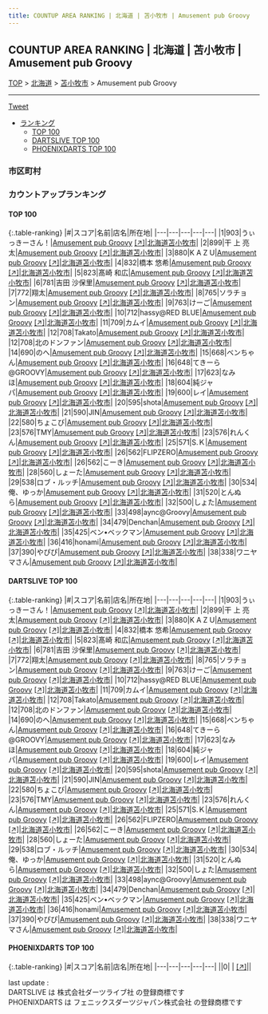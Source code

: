 ```yaml
---
title: COUNTUP AREA RANKING | 北海道 | 苫小牧市 | Amusement pub Groovy
---
```

## COUNTUP AREA RANKING | 北海道 | 苫小牧市 | Amusement pub Groovy

[TOP](/darts/rank/) > [北海道](/darts/rank/北海道/) > [苫小牧市](/darts/rank/北海道/苫小牧市/) > Amusement pub Groovy

___

<a href="https://twitter.com/share?ref_src=twsrc%5Etfw" data-text="COUNTUP AREA RANKING | 北海道苫小牧市Amusement pub Groovy" class="twitter-share-button" data-hashtags="DARTSLIVE,PHOENIXDARTS,darts,ダーツ" data-show-count="false">Tweet</a>

* [ランキング](#カウントアップランキング)
    * [TOP 100](#top-100)
    * [DARTSLIVE TOP 100](#dartslive-top-100)
    * [PHOENIXDARTS TOP 100](#phoenixdarts-top-100)

### 市区町村

<ul>

</ul>

### カウントアップランキング

#### TOP 100



{:.table-ranking}
|#|スコア|名前|店名|所在地|
|---|---|---|---|---|
|1|903|<span class="rank-name-dl">うぃっきーさん！</span>|<a href="/darts/rank/shops/1ded00ae97cf1450790ab824ce8730e5.html">Amusement pub Groovy</a> <a href="https://search.dartslive.com/jp/shop/1ded00ae97cf1450790ab824ce8730e5">[↗]</a>|<a href="/darts/rank/北海道/苫小牧市">北海道苫小牧市</a>|
|2|899|<span class="rank-name-dl">干 上 亮 太</span>|<a href="/darts/rank/shops/1ded00ae97cf1450790ab824ce8730e5.html">Amusement pub Groovy</a> <a href="https://search.dartslive.com/jp/shop/1ded00ae97cf1450790ab824ce8730e5">[↗]</a>|<a href="/darts/rank/北海道/苫小牧市">北海道苫小牧市</a>|
|3|880|<span class="rank-name-dl">K A Z U</span>|<a href="/darts/rank/shops/1ded00ae97cf1450790ab824ce8730e5.html">Amusement pub Groovy</a> <a href="https://search.dartslive.com/jp/shop/1ded00ae97cf1450790ab824ce8730e5">[↗]</a>|<a href="/darts/rank/北海道/苫小牧市">北海道苫小牧市</a>|
|4|832|<span class="rank-name-dl">橋本 悠希</span>|<a href="/darts/rank/shops/1ded00ae97cf1450790ab824ce8730e5.html">Amusement pub Groovy</a> <a href="https://search.dartslive.com/jp/shop/1ded00ae97cf1450790ab824ce8730e5">[↗]</a>|<a href="/darts/rank/北海道/苫小牧市">北海道苫小牧市</a>|
|5|823|<span class="rank-name-dl">髙崎 和広</span>|<a href="/darts/rank/shops/1ded00ae97cf1450790ab824ce8730e5.html">Amusement pub Groovy</a> <a href="https://search.dartslive.com/jp/shop/1ded00ae97cf1450790ab824ce8730e5">[↗]</a>|<a href="/darts/rank/北海道/苫小牧市">北海道苫小牧市</a>|
|6|781|<span class="rank-name-dl">吉田 沙保里</span>|<a href="/darts/rank/shops/1ded00ae97cf1450790ab824ce8730e5.html">Amusement pub Groovy</a> <a href="https://search.dartslive.com/jp/shop/1ded00ae97cf1450790ab824ce8730e5">[↗]</a>|<a href="/darts/rank/北海道/苫小牧市">北海道苫小牧市</a>|
|7|772|<span class="rank-name-dl">翔太</span>|<a href="/darts/rank/shops/1ded00ae97cf1450790ab824ce8730e5.html">Amusement pub Groovy</a> <a href="https://search.dartslive.com/jp/shop/1ded00ae97cf1450790ab824ce8730e5">[↗]</a>|<a href="/darts/rank/北海道/苫小牧市">北海道苫小牧市</a>|
|8|765|<span class="rank-name-dl">ソラチョン</span>|<a href="/darts/rank/shops/1ded00ae97cf1450790ab824ce8730e5.html">Amusement pub Groovy</a> <a href="https://search.dartslive.com/jp/shop/1ded00ae97cf1450790ab824ce8730e5">[↗]</a>|<a href="/darts/rank/北海道/苫小牧市">北海道苫小牧市</a>|
|9|763|<span class="rank-name-dl">けーご</span>|<a href="/darts/rank/shops/1ded00ae97cf1450790ab824ce8730e5.html">Amusement pub Groovy</a> <a href="https://search.dartslive.com/jp/shop/1ded00ae97cf1450790ab824ce8730e5">[↗]</a>|<a href="/darts/rank/北海道/苫小牧市">北海道苫小牧市</a>|
|10|712|<span class="rank-name-dl">hassy@RED BLUE</span>|<a href="/darts/rank/shops/1ded00ae97cf1450790ab824ce8730e5.html">Amusement pub Groovy</a> <a href="https://search.dartslive.com/jp/shop/1ded00ae97cf1450790ab824ce8730e5">[↗]</a>|<a href="/darts/rank/北海道/苫小牧市">北海道苫小牧市</a>|
|11|709|<span class="rank-name-dl">カムイ</span>|<a href="/darts/rank/shops/1ded00ae97cf1450790ab824ce8730e5.html">Amusement pub Groovy</a> <a href="https://search.dartslive.com/jp/shop/1ded00ae97cf1450790ab824ce8730e5">[↗]</a>|<a href="/darts/rank/北海道/苫小牧市">北海道苫小牧市</a>|
|12|708|<span class="rank-name-dl">Takato</span>|<a href="/darts/rank/shops/1ded00ae97cf1450790ab824ce8730e5.html">Amusement pub Groovy</a> <a href="https://search.dartslive.com/jp/shop/1ded00ae97cf1450790ab824ce8730e5">[↗]</a>|<a href="/darts/rank/北海道/苫小牧市">北海道苫小牧市</a>|
|12|708|<span class="rank-name-dl">北のドンファン</span>|<a href="/darts/rank/shops/1ded00ae97cf1450790ab824ce8730e5.html">Amusement pub Groovy</a> <a href="https://search.dartslive.com/jp/shop/1ded00ae97cf1450790ab824ce8730e5">[↗]</a>|<a href="/darts/rank/北海道/苫小牧市">北海道苫小牧市</a>|
|14|690|<span class="rank-name-dl">のへ</span>|<a href="/darts/rank/shops/1ded00ae97cf1450790ab824ce8730e5.html">Amusement pub Groovy</a> <a href="https://search.dartslive.com/jp/shop/1ded00ae97cf1450790ab824ce8730e5">[↗]</a>|<a href="/darts/rank/北海道/苫小牧市">北海道苫小牧市</a>|
|15|668|<span class="rank-name-dl">ベンちゃん</span>|<a href="/darts/rank/shops/1ded00ae97cf1450790ab824ce8730e5.html">Amusement pub Groovy</a> <a href="https://search.dartslive.com/jp/shop/1ded00ae97cf1450790ab824ce8730e5">[↗]</a>|<a href="/darts/rank/北海道/苫小牧市">北海道苫小牧市</a>|
|16|648|<span class="rank-name-dl">てきーら@GROOVY</span>|<a href="/darts/rank/shops/1ded00ae97cf1450790ab824ce8730e5.html">Amusement pub Groovy</a> <a href="https://search.dartslive.com/jp/shop/1ded00ae97cf1450790ab824ce8730e5">[↗]</a>|<a href="/darts/rank/北海道/苫小牧市">北海道苫小牧市</a>|
|17|623|<span class="rank-name-dl">なみほ</span>|<a href="/darts/rank/shops/1ded00ae97cf1450790ab824ce8730e5.html">Amusement pub Groovy</a> <a href="https://search.dartslive.com/jp/shop/1ded00ae97cf1450790ab824ce8730e5">[↗]</a>|<a href="/darts/rank/北海道/苫小牧市">北海道苫小牧市</a>|
|18|604|<span class="rank-name-dl">純ジャパ</span>|<a href="/darts/rank/shops/1ded00ae97cf1450790ab824ce8730e5.html">Amusement pub Groovy</a> <a href="https://search.dartslive.com/jp/shop/1ded00ae97cf1450790ab824ce8730e5">[↗]</a>|<a href="/darts/rank/北海道/苫小牧市">北海道苫小牧市</a>|
|19|600|<span class="rank-name-dl">レイ</span>|<a href="/darts/rank/shops/1ded00ae97cf1450790ab824ce8730e5.html">Amusement pub Groovy</a> <a href="https://search.dartslive.com/jp/shop/1ded00ae97cf1450790ab824ce8730e5">[↗]</a>|<a href="/darts/rank/北海道/苫小牧市">北海道苫小牧市</a>|
|20|595|<span class="rank-name-dl">shota</span>|<a href="/darts/rank/shops/1ded00ae97cf1450790ab824ce8730e5.html">Amusement pub Groovy</a> <a href="https://search.dartslive.com/jp/shop/1ded00ae97cf1450790ab824ce8730e5">[↗]</a>|<a href="/darts/rank/北海道/苫小牧市">北海道苫小牧市</a>|
|21|590|<span class="rank-name-dl">JIN</span>|<a href="/darts/rank/shops/1ded00ae97cf1450790ab824ce8730e5.html">Amusement pub Groovy</a> <a href="https://search.dartslive.com/jp/shop/1ded00ae97cf1450790ab824ce8730e5">[↗]</a>|<a href="/darts/rank/北海道/苫小牧市">北海道苫小牧市</a>|
|22|580|<span class="rank-name-dl">ちょこび</span>|<a href="/darts/rank/shops/1ded00ae97cf1450790ab824ce8730e5.html">Amusement pub Groovy</a> <a href="https://search.dartslive.com/jp/shop/1ded00ae97cf1450790ab824ce8730e5">[↗]</a>|<a href="/darts/rank/北海道/苫小牧市">北海道苫小牧市</a>|
|23|576|<span class="rank-name-dl">TMY</span>|<a href="/darts/rank/shops/1ded00ae97cf1450790ab824ce8730e5.html">Amusement pub Groovy</a> <a href="https://search.dartslive.com/jp/shop/1ded00ae97cf1450790ab824ce8730e5">[↗]</a>|<a href="/darts/rank/北海道/苫小牧市">北海道苫小牧市</a>|
|23|576|<span class="rank-name-dl">れんくん</span>|<a href="/darts/rank/shops/1ded00ae97cf1450790ab824ce8730e5.html">Amusement pub Groovy</a> <a href="https://search.dartslive.com/jp/shop/1ded00ae97cf1450790ab824ce8730e5">[↗]</a>|<a href="/darts/rank/北海道/苫小牧市">北海道苫小牧市</a>|
|25|571|<span class="rank-name-dl">S.Ｋ</span>|<a href="/darts/rank/shops/1ded00ae97cf1450790ab824ce8730e5.html">Amusement pub Groovy</a> <a href="https://search.dartslive.com/jp/shop/1ded00ae97cf1450790ab824ce8730e5">[↗]</a>|<a href="/darts/rank/北海道/苫小牧市">北海道苫小牧市</a>|
|26|562|<span class="rank-name-dl">FLIPZERO</span>|<a href="/darts/rank/shops/1ded00ae97cf1450790ab824ce8730e5.html">Amusement pub Groovy</a> <a href="https://search.dartslive.com/jp/shop/1ded00ae97cf1450790ab824ce8730e5">[↗]</a>|<a href="/darts/rank/北海道/苫小牧市">北海道苫小牧市</a>|
|26|562|<span class="rank-name-dl">こーき</span>|<a href="/darts/rank/shops/1ded00ae97cf1450790ab824ce8730e5.html">Amusement pub Groovy</a> <a href="https://search.dartslive.com/jp/shop/1ded00ae97cf1450790ab824ce8730e5">[↗]</a>|<a href="/darts/rank/北海道/苫小牧市">北海道苫小牧市</a>|
|28|560|<span class="rank-name-dl">しょーた</span>|<a href="/darts/rank/shops/1ded00ae97cf1450790ab824ce8730e5.html">Amusement pub Groovy</a> <a href="https://search.dartslive.com/jp/shop/1ded00ae97cf1450790ab824ce8730e5">[↗]</a>|<a href="/darts/rank/北海道/苫小牧市">北海道苫小牧市</a>|
|29|538|<span class="rank-name-dl">ロブ・ルッチ</span>|<a href="/darts/rank/shops/1ded00ae97cf1450790ab824ce8730e5.html">Amusement pub Groovy</a> <a href="https://search.dartslive.com/jp/shop/1ded00ae97cf1450790ab824ce8730e5">[↗]</a>|<a href="/darts/rank/北海道/苫小牧市">北海道苫小牧市</a>|
|30|534|<span class="rank-name-dl">俺、ゆっか</span>|<a href="/darts/rank/shops/1ded00ae97cf1450790ab824ce8730e5.html">Amusement pub Groovy</a> <a href="https://search.dartslive.com/jp/shop/1ded00ae97cf1450790ab824ce8730e5">[↗]</a>|<a href="/darts/rank/北海道/苫小牧市">北海道苫小牧市</a>|
|31|520|<span class="rank-name-dl">とんぬら</span>|<a href="/darts/rank/shops/1ded00ae97cf1450790ab824ce8730e5.html">Amusement pub Groovy</a> <a href="https://search.dartslive.com/jp/shop/1ded00ae97cf1450790ab824ce8730e5">[↗]</a>|<a href="/darts/rank/北海道/苫小牧市">北海道苫小牧市</a>|
|32|500|<span class="rank-name-dl">しょた</span>|<a href="/darts/rank/shops/1ded00ae97cf1450790ab824ce8730e5.html">Amusement pub Groovy</a> <a href="https://search.dartslive.com/jp/shop/1ded00ae97cf1450790ab824ce8730e5">[↗]</a>|<a href="/darts/rank/北海道/苫小牧市">北海道苫小牧市</a>|
|33|498|<span class="rank-name-dl">aync@Groovy</span>|<a href="/darts/rank/shops/1ded00ae97cf1450790ab824ce8730e5.html">Amusement pub Groovy</a> <a href="https://search.dartslive.com/jp/shop/1ded00ae97cf1450790ab824ce8730e5">[↗]</a>|<a href="/darts/rank/北海道/苫小牧市">北海道苫小牧市</a>|
|34|479|<span class="rank-name-dl">Denchan</span>|<a href="/darts/rank/shops/1ded00ae97cf1450790ab824ce8730e5.html">Amusement pub Groovy</a> <a href="https://search.dartslive.com/jp/shop/1ded00ae97cf1450790ab824ce8730e5">[↗]</a>|<a href="/darts/rank/北海道/苫小牧市">北海道苫小牧市</a>|
|35|425|<span class="rank-name-dl">ベン•ベックマン</span>|<a href="/darts/rank/shops/1ded00ae97cf1450790ab824ce8730e5.html">Amusement pub Groovy</a> <a href="https://search.dartslive.com/jp/shop/1ded00ae97cf1450790ab824ce8730e5">[↗]</a>|<a href="/darts/rank/北海道/苫小牧市">北海道苫小牧市</a>|
|36|416|<span class="rank-name-dl">honami</span>|<a href="/darts/rank/shops/1ded00ae97cf1450790ab824ce8730e5.html">Amusement pub Groovy</a> <a href="https://search.dartslive.com/jp/shop/1ded00ae97cf1450790ab824ce8730e5">[↗]</a>|<a href="/darts/rank/北海道/苫小牧市">北海道苫小牧市</a>|
|37|390|<span class="rank-name-dl">やぴぴ</span>|<a href="/darts/rank/shops/1ded00ae97cf1450790ab824ce8730e5.html">Amusement pub Groovy</a> <a href="https://search.dartslive.com/jp/shop/1ded00ae97cf1450790ab824ce8730e5">[↗]</a>|<a href="/darts/rank/北海道/苫小牧市">北海道苫小牧市</a>|
|38|338|<span class="rank-name-dl">ワニヤマさん</span>|<a href="/darts/rank/shops/1ded00ae97cf1450790ab824ce8730e5.html">Amusement pub Groovy</a> <a href="https://search.dartslive.com/jp/shop/1ded00ae97cf1450790ab824ce8730e5">[↗]</a>|<a href="/darts/rank/北海道/苫小牧市">北海道苫小牧市</a>|


#### DARTSLIVE TOP 100



{:.table-ranking}
|#|スコア|名前|店名|所在地|
|---|---|---|---|---|
|1|903|<span class="rank-name-dl">うぃっきーさん！</span>|<a href="/darts/rank/shops/1ded00ae97cf1450790ab824ce8730e5.html">Amusement pub Groovy</a> <a href="https://search.dartslive.com/jp/shop/1ded00ae97cf1450790ab824ce8730e5">[↗]</a>|<a href="/darts/rank/北海道/苫小牧市">北海道苫小牧市</a>|
|2|899|<span class="rank-name-dl">干 上 亮 太</span>|<a href="/darts/rank/shops/1ded00ae97cf1450790ab824ce8730e5.html">Amusement pub Groovy</a> <a href="https://search.dartslive.com/jp/shop/1ded00ae97cf1450790ab824ce8730e5">[↗]</a>|<a href="/darts/rank/北海道/苫小牧市">北海道苫小牧市</a>|
|3|880|<span class="rank-name-dl">K A Z U</span>|<a href="/darts/rank/shops/1ded00ae97cf1450790ab824ce8730e5.html">Amusement pub Groovy</a> <a href="https://search.dartslive.com/jp/shop/1ded00ae97cf1450790ab824ce8730e5">[↗]</a>|<a href="/darts/rank/北海道/苫小牧市">北海道苫小牧市</a>|
|4|832|<span class="rank-name-dl">橋本 悠希</span>|<a href="/darts/rank/shops/1ded00ae97cf1450790ab824ce8730e5.html">Amusement pub Groovy</a> <a href="https://search.dartslive.com/jp/shop/1ded00ae97cf1450790ab824ce8730e5">[↗]</a>|<a href="/darts/rank/北海道/苫小牧市">北海道苫小牧市</a>|
|5|823|<span class="rank-name-dl">髙崎 和広</span>|<a href="/darts/rank/shops/1ded00ae97cf1450790ab824ce8730e5.html">Amusement pub Groovy</a> <a href="https://search.dartslive.com/jp/shop/1ded00ae97cf1450790ab824ce8730e5">[↗]</a>|<a href="/darts/rank/北海道/苫小牧市">北海道苫小牧市</a>|
|6|781|<span class="rank-name-dl">吉田 沙保里</span>|<a href="/darts/rank/shops/1ded00ae97cf1450790ab824ce8730e5.html">Amusement pub Groovy</a> <a href="https://search.dartslive.com/jp/shop/1ded00ae97cf1450790ab824ce8730e5">[↗]</a>|<a href="/darts/rank/北海道/苫小牧市">北海道苫小牧市</a>|
|7|772|<span class="rank-name-dl">翔太</span>|<a href="/darts/rank/shops/1ded00ae97cf1450790ab824ce8730e5.html">Amusement pub Groovy</a> <a href="https://search.dartslive.com/jp/shop/1ded00ae97cf1450790ab824ce8730e5">[↗]</a>|<a href="/darts/rank/北海道/苫小牧市">北海道苫小牧市</a>|
|8|765|<span class="rank-name-dl">ソラチョン</span>|<a href="/darts/rank/shops/1ded00ae97cf1450790ab824ce8730e5.html">Amusement pub Groovy</a> <a href="https://search.dartslive.com/jp/shop/1ded00ae97cf1450790ab824ce8730e5">[↗]</a>|<a href="/darts/rank/北海道/苫小牧市">北海道苫小牧市</a>|
|9|763|<span class="rank-name-dl">けーご</span>|<a href="/darts/rank/shops/1ded00ae97cf1450790ab824ce8730e5.html">Amusement pub Groovy</a> <a href="https://search.dartslive.com/jp/shop/1ded00ae97cf1450790ab824ce8730e5">[↗]</a>|<a href="/darts/rank/北海道/苫小牧市">北海道苫小牧市</a>|
|10|712|<span class="rank-name-dl">hassy@RED BLUE</span>|<a href="/darts/rank/shops/1ded00ae97cf1450790ab824ce8730e5.html">Amusement pub Groovy</a> <a href="https://search.dartslive.com/jp/shop/1ded00ae97cf1450790ab824ce8730e5">[↗]</a>|<a href="/darts/rank/北海道/苫小牧市">北海道苫小牧市</a>|
|11|709|<span class="rank-name-dl">カムイ</span>|<a href="/darts/rank/shops/1ded00ae97cf1450790ab824ce8730e5.html">Amusement pub Groovy</a> <a href="https://search.dartslive.com/jp/shop/1ded00ae97cf1450790ab824ce8730e5">[↗]</a>|<a href="/darts/rank/北海道/苫小牧市">北海道苫小牧市</a>|
|12|708|<span class="rank-name-dl">Takato</span>|<a href="/darts/rank/shops/1ded00ae97cf1450790ab824ce8730e5.html">Amusement pub Groovy</a> <a href="https://search.dartslive.com/jp/shop/1ded00ae97cf1450790ab824ce8730e5">[↗]</a>|<a href="/darts/rank/北海道/苫小牧市">北海道苫小牧市</a>|
|12|708|<span class="rank-name-dl">北のドンファン</span>|<a href="/darts/rank/shops/1ded00ae97cf1450790ab824ce8730e5.html">Amusement pub Groovy</a> <a href="https://search.dartslive.com/jp/shop/1ded00ae97cf1450790ab824ce8730e5">[↗]</a>|<a href="/darts/rank/北海道/苫小牧市">北海道苫小牧市</a>|
|14|690|<span class="rank-name-dl">のへ</span>|<a href="/darts/rank/shops/1ded00ae97cf1450790ab824ce8730e5.html">Amusement pub Groovy</a> <a href="https://search.dartslive.com/jp/shop/1ded00ae97cf1450790ab824ce8730e5">[↗]</a>|<a href="/darts/rank/北海道/苫小牧市">北海道苫小牧市</a>|
|15|668|<span class="rank-name-dl">ベンちゃん</span>|<a href="/darts/rank/shops/1ded00ae97cf1450790ab824ce8730e5.html">Amusement pub Groovy</a> <a href="https://search.dartslive.com/jp/shop/1ded00ae97cf1450790ab824ce8730e5">[↗]</a>|<a href="/darts/rank/北海道/苫小牧市">北海道苫小牧市</a>|
|16|648|<span class="rank-name-dl">てきーら@GROOVY</span>|<a href="/darts/rank/shops/1ded00ae97cf1450790ab824ce8730e5.html">Amusement pub Groovy</a> <a href="https://search.dartslive.com/jp/shop/1ded00ae97cf1450790ab824ce8730e5">[↗]</a>|<a href="/darts/rank/北海道/苫小牧市">北海道苫小牧市</a>|
|17|623|<span class="rank-name-dl">なみほ</span>|<a href="/darts/rank/shops/1ded00ae97cf1450790ab824ce8730e5.html">Amusement pub Groovy</a> <a href="https://search.dartslive.com/jp/shop/1ded00ae97cf1450790ab824ce8730e5">[↗]</a>|<a href="/darts/rank/北海道/苫小牧市">北海道苫小牧市</a>|
|18|604|<span class="rank-name-dl">純ジャパ</span>|<a href="/darts/rank/shops/1ded00ae97cf1450790ab824ce8730e5.html">Amusement pub Groovy</a> <a href="https://search.dartslive.com/jp/shop/1ded00ae97cf1450790ab824ce8730e5">[↗]</a>|<a href="/darts/rank/北海道/苫小牧市">北海道苫小牧市</a>|
|19|600|<span class="rank-name-dl">レイ</span>|<a href="/darts/rank/shops/1ded00ae97cf1450790ab824ce8730e5.html">Amusement pub Groovy</a> <a href="https://search.dartslive.com/jp/shop/1ded00ae97cf1450790ab824ce8730e5">[↗]</a>|<a href="/darts/rank/北海道/苫小牧市">北海道苫小牧市</a>|
|20|595|<span class="rank-name-dl">shota</span>|<a href="/darts/rank/shops/1ded00ae97cf1450790ab824ce8730e5.html">Amusement pub Groovy</a> <a href="https://search.dartslive.com/jp/shop/1ded00ae97cf1450790ab824ce8730e5">[↗]</a>|<a href="/darts/rank/北海道/苫小牧市">北海道苫小牧市</a>|
|21|590|<span class="rank-name-dl">JIN</span>|<a href="/darts/rank/shops/1ded00ae97cf1450790ab824ce8730e5.html">Amusement pub Groovy</a> <a href="https://search.dartslive.com/jp/shop/1ded00ae97cf1450790ab824ce8730e5">[↗]</a>|<a href="/darts/rank/北海道/苫小牧市">北海道苫小牧市</a>|
|22|580|<span class="rank-name-dl">ちょこび</span>|<a href="/darts/rank/shops/1ded00ae97cf1450790ab824ce8730e5.html">Amusement pub Groovy</a> <a href="https://search.dartslive.com/jp/shop/1ded00ae97cf1450790ab824ce8730e5">[↗]</a>|<a href="/darts/rank/北海道/苫小牧市">北海道苫小牧市</a>|
|23|576|<span class="rank-name-dl">TMY</span>|<a href="/darts/rank/shops/1ded00ae97cf1450790ab824ce8730e5.html">Amusement pub Groovy</a> <a href="https://search.dartslive.com/jp/shop/1ded00ae97cf1450790ab824ce8730e5">[↗]</a>|<a href="/darts/rank/北海道/苫小牧市">北海道苫小牧市</a>|
|23|576|<span class="rank-name-dl">れんくん</span>|<a href="/darts/rank/shops/1ded00ae97cf1450790ab824ce8730e5.html">Amusement pub Groovy</a> <a href="https://search.dartslive.com/jp/shop/1ded00ae97cf1450790ab824ce8730e5">[↗]</a>|<a href="/darts/rank/北海道/苫小牧市">北海道苫小牧市</a>|
|25|571|<span class="rank-name-dl">S.Ｋ</span>|<a href="/darts/rank/shops/1ded00ae97cf1450790ab824ce8730e5.html">Amusement pub Groovy</a> <a href="https://search.dartslive.com/jp/shop/1ded00ae97cf1450790ab824ce8730e5">[↗]</a>|<a href="/darts/rank/北海道/苫小牧市">北海道苫小牧市</a>|
|26|562|<span class="rank-name-dl">FLIPZERO</span>|<a href="/darts/rank/shops/1ded00ae97cf1450790ab824ce8730e5.html">Amusement pub Groovy</a> <a href="https://search.dartslive.com/jp/shop/1ded00ae97cf1450790ab824ce8730e5">[↗]</a>|<a href="/darts/rank/北海道/苫小牧市">北海道苫小牧市</a>|
|26|562|<span class="rank-name-dl">こーき</span>|<a href="/darts/rank/shops/1ded00ae97cf1450790ab824ce8730e5.html">Amusement pub Groovy</a> <a href="https://search.dartslive.com/jp/shop/1ded00ae97cf1450790ab824ce8730e5">[↗]</a>|<a href="/darts/rank/北海道/苫小牧市">北海道苫小牧市</a>|
|28|560|<span class="rank-name-dl">しょーた</span>|<a href="/darts/rank/shops/1ded00ae97cf1450790ab824ce8730e5.html">Amusement pub Groovy</a> <a href="https://search.dartslive.com/jp/shop/1ded00ae97cf1450790ab824ce8730e5">[↗]</a>|<a href="/darts/rank/北海道/苫小牧市">北海道苫小牧市</a>|
|29|538|<span class="rank-name-dl">ロブ・ルッチ</span>|<a href="/darts/rank/shops/1ded00ae97cf1450790ab824ce8730e5.html">Amusement pub Groovy</a> <a href="https://search.dartslive.com/jp/shop/1ded00ae97cf1450790ab824ce8730e5">[↗]</a>|<a href="/darts/rank/北海道/苫小牧市">北海道苫小牧市</a>|
|30|534|<span class="rank-name-dl">俺、ゆっか</span>|<a href="/darts/rank/shops/1ded00ae97cf1450790ab824ce8730e5.html">Amusement pub Groovy</a> <a href="https://search.dartslive.com/jp/shop/1ded00ae97cf1450790ab824ce8730e5">[↗]</a>|<a href="/darts/rank/北海道/苫小牧市">北海道苫小牧市</a>|
|31|520|<span class="rank-name-dl">とんぬら</span>|<a href="/darts/rank/shops/1ded00ae97cf1450790ab824ce8730e5.html">Amusement pub Groovy</a> <a href="https://search.dartslive.com/jp/shop/1ded00ae97cf1450790ab824ce8730e5">[↗]</a>|<a href="/darts/rank/北海道/苫小牧市">北海道苫小牧市</a>|
|32|500|<span class="rank-name-dl">しょた</span>|<a href="/darts/rank/shops/1ded00ae97cf1450790ab824ce8730e5.html">Amusement pub Groovy</a> <a href="https://search.dartslive.com/jp/shop/1ded00ae97cf1450790ab824ce8730e5">[↗]</a>|<a href="/darts/rank/北海道/苫小牧市">北海道苫小牧市</a>|
|33|498|<span class="rank-name-dl">aync@Groovy</span>|<a href="/darts/rank/shops/1ded00ae97cf1450790ab824ce8730e5.html">Amusement pub Groovy</a> <a href="https://search.dartslive.com/jp/shop/1ded00ae97cf1450790ab824ce8730e5">[↗]</a>|<a href="/darts/rank/北海道/苫小牧市">北海道苫小牧市</a>|
|34|479|<span class="rank-name-dl">Denchan</span>|<a href="/darts/rank/shops/1ded00ae97cf1450790ab824ce8730e5.html">Amusement pub Groovy</a> <a href="https://search.dartslive.com/jp/shop/1ded00ae97cf1450790ab824ce8730e5">[↗]</a>|<a href="/darts/rank/北海道/苫小牧市">北海道苫小牧市</a>|
|35|425|<span class="rank-name-dl">ベン•ベックマン</span>|<a href="/darts/rank/shops/1ded00ae97cf1450790ab824ce8730e5.html">Amusement pub Groovy</a> <a href="https://search.dartslive.com/jp/shop/1ded00ae97cf1450790ab824ce8730e5">[↗]</a>|<a href="/darts/rank/北海道/苫小牧市">北海道苫小牧市</a>|
|36|416|<span class="rank-name-dl">honami</span>|<a href="/darts/rank/shops/1ded00ae97cf1450790ab824ce8730e5.html">Amusement pub Groovy</a> <a href="https://search.dartslive.com/jp/shop/1ded00ae97cf1450790ab824ce8730e5">[↗]</a>|<a href="/darts/rank/北海道/苫小牧市">北海道苫小牧市</a>|
|37|390|<span class="rank-name-dl">やぴぴ</span>|<a href="/darts/rank/shops/1ded00ae97cf1450790ab824ce8730e5.html">Amusement pub Groovy</a> <a href="https://search.dartslive.com/jp/shop/1ded00ae97cf1450790ab824ce8730e5">[↗]</a>|<a href="/darts/rank/北海道/苫小牧市">北海道苫小牧市</a>|
|38|338|<span class="rank-name-dl">ワニヤマさん</span>|<a href="/darts/rank/shops/1ded00ae97cf1450790ab824ce8730e5.html">Amusement pub Groovy</a> <a href="https://search.dartslive.com/jp/shop/1ded00ae97cf1450790ab824ce8730e5">[↗]</a>|<a href="/darts/rank/北海道/苫小牧市">北海道苫小牧市</a>|


#### PHOENIXDARTS TOP 100



{:.table-ranking}
|#|スコア|名前|店名|所在地|
|---|---|---|---|---|
||0|<span class="rank-name-dl"> </span>|<a href="/darts/rank/shops/.html"></a> <a href="">[↗]</a>|<a href="/darts/rank//"></a>|


<div class="footer border-top border-gray-light mt-5 pt-3 text-right text-gray">
    last update : <span style="font-weight: italic" id="foot_last_modified"></span><br />
    DARTSLIVE は 株式会社ダーツライブ社 の登録商標です<br />
    PHOENIXDARTS は フェニックスダーツジャパン株式会社 の登録商標です<br />
</div>

<script src="https://cdnjs.cloudflare.com/ajax/libs/jquery.tablesorter/2.31.3/js/jquery.tablesorter.min.js" integrity="sha512-qzgd5cYSZcosqpzpn7zF2ZId8f/8CHmFKZ8j7mU4OUXTNRd5g+ZHBPsgKEwoqxCtdQvExE5LprwwPAgoicguNg==" crossorigin="anonymous" referrerpolicy="no-referrer"></script>
<link rel="stylesheet" href="https://cdnjs.cloudflare.com/ajax/libs/jquery.tablesorter/2.31.3/css/theme.default.min.css" integrity="sha512-wghhOJkjQX0Lh3NSWvNKeZ0ZpNn+SPVXX1Qyc9OCaogADktxrBiBdKGDoqVUOyhStvMBmJQ8ZdMHiR3wuEq8+w==" crossorigin="anonymous" referrerpolicy="no-referrer" />
<script>
$(function() {
    $(".table-ranking").tablesorter({sortList:[[0, 0]]});
    $("#foot_last_modified").text(formatDate(new Date(document.lastModified), 'yyyy-MM-dd HH:mm:ss'));
});
</script>

<script async src="https://platform.twitter.com/widgets.js" charset="utf-8"></script>